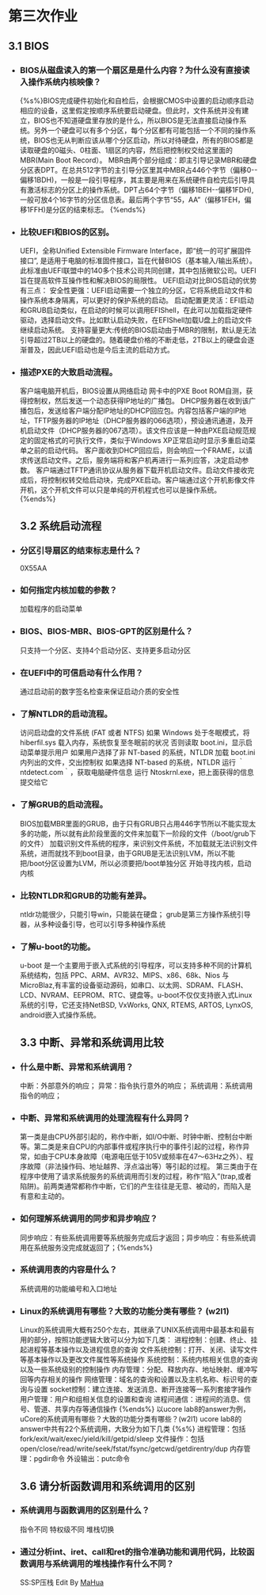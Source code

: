 <html lang="en"><head>
    <meta charset="UTF-8">
    <title></title>
<body marginheight="0"><h1>第三次作业</h1>
<h2>3.1 BIOS</h2>
<ul>
<li><h3>BIOS从磁盘读入的第一个扇区是是什么内容？为什么没有直接读入操作系统内核映像？</h3>
<p>{%s%}BIOS完成硬件初始化和自检后，会根据CMOS中设置的启动顺序启动相应的设备，这里假定按顺序系统要启动硬盘。但此时，文件系统并没有建立，BIOS也不知道硬盘里存放的是什么，所以BIOS是无法直接启动操作系统。另外一个硬盘可以有多个分区，每个分区都有可能包括一个不同的操作系统，BIOS也无从判断应该从哪个分区启动，所以对待硬盘，所有的BIOS都是读取硬盘的0磁头、0柱面、1扇区的内容，然后把控制权交给这里面的MBR(Main Boot Record）。
MBR由两个部分组成：即主引导记录MBR和硬盘分区表DPT。在总共512字节的主引导分区里其中MBR占446个字节（偏移0--偏移1BDH)，一般是一段引导程序，其主要是用来在系统硬件自检完后引导具有激活标志的分区上的操作系统。DPT占64个字节（偏移1BEH--偏移1FDH),一般可放4个16字节的分区信息表。最后两个字节“55，AA”（偏移1FEH，偏移1FFH)是分区的结束标志。 {%ends%}</p>
</li>
<li><h3>比较UEFI和BIOS的区别。</h3>
<p>UEFI，全称Unified Extensible Firmware Interface，即“统一的可扩展固件接口”, 是适用于电脑的标准固件接口，旨在代替BIOS（基本输入/输出系统）。此标准由UEFI联盟中的140多个技术公司共同创建，其中包括微软公司。UEFI旨在提高软件互操作性和解决BIOS的局限性。
UEFI启动对比BIOS启动的优势有三点：
安全性更强：UEFI启动需要一个独立的分区，它将系统启动文件和操作系统本身隔离，可以更好的保护系统的启动。
启动配置更灵活：EFI启动和GRUB启动类似，在启动的时候可以调用EFIShell，在此可以加载指定硬件驱动，选择启动文件。比如默认启动失败，在EFIShell加载U盘上的启动文件继续启动系统。
支持容量更大:传统的BIOS启动由于MBR的限制，默认是无法引导超过2TB以上的硬盘的。随着硬盘价格的不断走低，2TB以上的硬盘会逐渐普及，因此UEFI启动也是今后主流的启动方式。</p>
</li>
<li><h3>描述PXE的大致启动流程。</h3>
<p>客户端电脑开机后，BIOS设置从网络启动
网卡中的PXE Boot ROM自测，获得控制权，然后发送一个动态获得IP地址的广播包。
DHCP服务器在收到该广播包后，发送给客户端分配IP地址的DHCP回应包。内容包括客户端的IP地址，TFTP服务器的IP地址（DHCP服务器的066选项），预设通讯通道，及开机启动文件（DHCP服务器的067选项）。该文件应该是一种由PXE启动规范规定的固定格式的可执行文件，类似于Windows XP正常启动时显示多重启动菜单之前的启动代码。
客户面收到DHCP回应后，则会响应一个FRAME，以请求传送启动文件。之后，服务端将和客户机再进行一系列应答，决定启动参数。
客户端通过TFTP通讯协议从服务器下载开机启动文件。启动文件接收完成后，将控制权转交给启动块，完成PXE启动。客户端通过这个开机影像文件开机，这个开机文件可以只是单纯的开机程式也可以是操作系统。 {%ends%}</p>
<h2>3.2 系统启动流程</h2>
</li>
<li><h3>分区引导扇区的结束标志是什么？</h3>
<p>0X55AA</p>
</li>
<li><h3>如何指定内核加载的参数？</h3>
加载程序的启动菜单</li>
<li><h3>BIOS、BIOS-MBR、BIOS-GPT的区别是什么？</h3>
只支持一个分区、支持4个启动分区、支持更多启动分区</li>
<li><h3>在UEFI中的可信启动有什么作用？</h3>
通过启动前的数字签名检查来保证启动介质的安全性</li>
<li><h3>了解NTLDR的启动流程。</h3>
访问启动盘的文件系统 (FAT 或者 NTFS)
如果 Windows 处于冬眠模式，将 hiberfil.sys 载入内存，系统恢复至冬眠前的状况
否则读取 boot.ini，显示启动菜单提示用户
如果用户选择了非 NT-based 的系统，NTLDR 加载 boot.ini 内列出的文件，交出控制权
如果选择 NT-based 的系统，NTLDR 运行 ｀ntdetect.com｀，获取电脑硬件信息
运行 Ntoskrnl.exe，把上面获得的信息提交给它 </li>
<li><h3>了解GRUB的启动流程。</h3>
BIOS加载MBR里面的GRUB，由于只有GRUB只占用446字节所以不能实现太多的功能，所以就有此阶段里面的文件来加载下一阶段的文件（/boot/grub下的文件）
加载识别文件系统的程序，来识别文件系统，不加载就无法识别文件系统，进而就找不到boot目录，由于GRUB是无法识别LVM，所以不能把/boot分区设置为LVM，所以必须要把/boot单独分区
开始寻找内核，启动内核 </li>
<li><h3>比较NTLDR和GRUB的功能有差异。</h3>
ntldr功能很少，只能引导win，只能装在硬盘；
grub是第三方操作系统引导器，从多种设备引导，也可以引导多种操作系统 </li>
<li><h3>了解u-boot的功能。</h3>
u-boot 是一个主要用于嵌入式系统的引导程序，可以支持多种不同的计算机系统结构，包括 PPC、ARM、AVR32、MIPS、x86、68k、Nios 与 MicroBlaz,有丰富的设备驱动源码，如串口、以太网、SDRAM、FLASH、LCD、NVRAM、EEPROM、RTC、键盘等。u-boot不仅仅支持嵌入式Linux系统的引导，它还支持NetBSD, VxWorks, QNX, RTEMS, ARTOS, LynxOS, android嵌入式操作系统。<h2>3.3 中断、异常和系统调用比较</h2>
</li>
<li><h3>什么是中断、异常和系统调用？</h3>
中断：外部意外的响应；
异常：指令执行意外的响应；
系统调用：系统调用指令的响应；</li>
<li><h3>中断、异常和系统调用的处理流程有什么异同？</h3>
第一类是由CPU外部引起的，称作中断，如I/O中断、时钟中断、控制台中断等。第二类是来自CPU的内部事件或程序执行中的事件引起的过程，称作异常，如由于CPU本身故障（电源电压低于105V或频率在47～63Hz之外）、程序故障（非法操作码、地址越界、浮点溢出等）等引起的过程。
第三类由于在程序中使用了请求系统服务的系统调用而引发的过程，称作“陷入”(trap,或者陷阱)。前两类通常都称作中断，它们的产生往往是无意、被动的，而陷入是有意和主动的。</li>
<li><h3>如何理解系统调用的同步和异步响应？</h3>
同步响应：有些系统调用要等系统服务完成后才返回；异步响应：有些系统调用在系统服务没完成就返回了；{%ends%}</li>
<li><h3>系统调用表的内容是什么？</h3>
系统调用的功能编号和入口地址</li>
<li><h3>Linux的系统调用有哪些？大致的功能分类有哪些？ (w2l1)</h3>
Linux的系统调用大概有250个左右，其继承了UNIX系统调用中最基本和最有用的部分，按照功能逻辑大致可以分为如下几类：
进程控制：创建、终止、挂起进程等基本操作以及进程信息的查询
文件系统控制：打开、关闭、读写文件等基本操作以及更改文件属性等系统操作
系统控制：系统内核相关信息的查询以及一些系统级别的控制操作
内存管理：分配、释放内存、地址映射、缓冲写回等内存相关的操作
网络管理：域名的查询和设置以及主机名称、标识号的查询与设置
socket控制：建立连接、发送消息、断开连接等一系列套接字操作
用户管理：用户和组相关信息的设置和查询
进程间通信：进程间的消息、信号、管道、共享内存等通信操作 {%ends%}
以ucore lab8的answer为例，uCore的系统调用有哪些？大致的功能分类有哪些？(w2l1)
ucore lab8的answer中共有22个系统调用，大致分为如下几类 {%s%}
进程管理：包括 fork/exit/wait/exec/yield/kill/getpid/sleep
文件操作：包括 open/close/read/write/seek/fstat/fsync/getcwd/getdirentry/dup
内存管理：pgdir命令
外设输出：putc命令 <h2>3.6 请分析函数调用和系统调用的区别</h2>
</li>
<li><h3>系统调用与函数调用的区别是什么？</h3>
<p>指令不同
特权级不同
堆栈切换</p>
</li>
<li><h3>通过分析int、iret、call和ret的指令准确功能和调用代码，比较函数调用与系统调用的堆栈操作有什么不同？</h3>
<p>SS:SP压栈
Edit By <a href="http://mahua.jser.me">MaHua</a></p>
</li>
</ul>
</body></html>